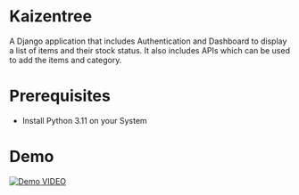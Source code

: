 # Kaizentree

A Django application that includes Authentication and Dashboard to display a list of items and their stock status. It also includes APIs which can be used to add the items and category.

# Prerequisites
- Install Python 3.11 on your System

# Demo
[![Demo VIDEO](https://img.youtube.com/vi/_Au7RDCmKks/0.jpg)](https://www.youtube.com/watch?v=_Au7RDCmKks)

